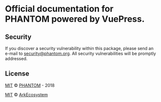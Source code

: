 
# Official documentation for PHANTOM powered by VuePress.

## Security

If you discover a security vulnerability within this package, please send an e-mail to security@phantom.org. All security vulnerabilities will be promptly addressed.

## License
[MIT](LICENSE) © [PHANTOM](https://phantom.org) - 2018

[MIT](LICENSE) © [ArkEcosystem](https://ark.io)

